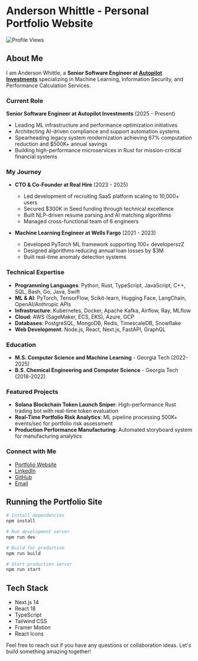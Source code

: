 # Anderson Whittle - Personal Portfolio Website

![Profile Views](https://komarev.com/ghpvc/?username=awhittle6&color=blue)

## About Me

I am Anderson Whittle, a **Senior Software Engineer at [Autopilot Investments](https://joinautopilot.com)** specializing in Machine Learning, Information Security, and Performance Calculation Services.

### Current Role

**Senior Software Engineer at Autopilot Investments** (2025 - Present)
- Leading ML infrastructure and performance optimization initiatives
- Architecting AI-driven compliance and support automation systems
- Spearheading legacy system modernization achieving 67% computation reduction and $500K+ annual savings
- Building high-performance microservices in Rust for mission-critical financial systems

### My Journey

- **CTO & Co-Founder at Real Hire** (2023 - 2025)
  - Led development of recruiting SaaS platform scaling to 10,000+ users
  - Secured $300K in Seed funding through technical excellence
  - Built NLP-driven resume parsing and AI matching algorithms
  - Managed cross-functional team of 6 engineers

- **Machine Learning Engineer at Wells Fargo** (2021 - 2023)
  - Developed PyTorch ML framework supporting 100+ developerszZ
  - Designed algorithms reducing annual loan losses by $3M
  - Built real-time anomaly detection systems

### Technical Expertise

- **Programming Languages**: Python, Rust, TypeScript, JavaScript, C++, SQL, Bash, Go, Java, Swift
- **ML & AI**: PyTorch, TensorFlow, Scikit-learn, Hugging Face, LangChain, OpenAI/Anthropic APIs
- **Infrastructure**: Kubernetes, Docker, Apache Kafka, Airflow, Ray, MLflow
- **Cloud**: AWS (SageMaker, ECS, EKS), Azure, GCP
- **Databases**: PostgreSQL, MongoDB, Redis, TimescaleDB, Snowflake
- **Web Development**: Node.js, React, Next.js, FastAPI, GraphQL

### Education

- **M.S. Computer Science and Machine Learning** - Georgia Tech (2022-2025)
- **B.S. Chemical Engineering and Computer Science** - Georgia Tech (2018-2022)

### Featured Projects

- **Solana Blockchain Token Launch Sniper**: High-performance Rust trading bot with real-time token evaluation
- **Real-Time Portfolio Risk Analytics**: ML pipeline processing 500K+ events/sec for portfolio risk assessment
- **Production Performance Manufacturing**: Automated storyboard system for manufacturing analytics

### Connect with Me

- [Portfolio Website](https://andersonwhittle.dev)
- [LinkedIn](https://www.linkedin.com/in/anderson-whittle/)
- [GitHub](https://github.com/awhittle6)
- [Email](mailto:awhittlex2@gmail.com)

## Running the Portfolio Site

```bash
# Install dependencies
npm install

# Run development server
npm run dev

# Build for production
npm run build

# Start production server
npm run start
```

## Tech Stack

- Next.js 14
- React 18
- TypeScript
- Tailwind CSS
- Framer Motion
- React Icons

Feel free to reach out if you have any questions or collaboration ideas. Let's build something amazing together!